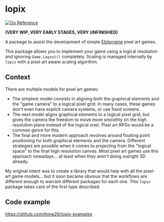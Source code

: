 # lopix

[![Go Reference](https://pkg.go.dev/badge/github.com/tinne26/lopix.svg)](https://pkg.go.dev/github.com/tinne26/lopix)

**(VERY WIP, VERY EARLY STAGES, VERY UNFINISHED)**

A package to assist the development of simple [Ebitengine](https://ebitengine.org) pixel art games.

This package allows you to implement your game using a logical resolution and ignoring `Game.Layout()` completely. Scaling is managed internally by `lopix` with a pixel art aware scaling algorithm.

## Context

There are multiple models for pixel art games:
- The simplest model consists in aligning both the graphical elements and the "game camera" to a logical pixel grid. In many cases, these games don't even have explicit camera systems, or use fixed screens.
- The next model aligns graphical elements to a logical pixel grid, but gives the camera the freedom to move more smoothly (in the high resolution plane instead of the logical one). Pixel art RPGs would be a common genre for this.
- The final and more modern approach revolves around floating point positioning for both graphical elements and the camera. Different strategies are possible when it comes to projecting from the "logical space" to the final high resolution canvas. Most pixel art games use this approach nowadays... at least when they aren't doing outright 3D already.

My original intent was to create a library that would help with all the pixel-art game models... but it soon became obvious that the workflows are different enough to warrant different packages for each one. This `lopix` package takes care of the first type described.

## Code example

https://github.com/tinne26/lopix-examples

